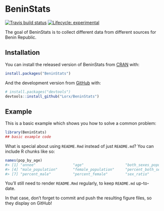 
<!-- README.md is generated from README.Rmd. Please edit that file -->

# BeninStats

<!-- badges: start -->

[![Travis build
status](https://travis-ci.org/Lorx/BeninStats.svg?branch=master)](https://travis-ci.org/Lorx/BeninStats)
[![Lifecycle:
experimental](https://img.shields.io/badge/lifecycle-experimental-orange.svg)](https://www.tidyverse.org/lifecycle/#experimental)
<!-- badges: end -->

The goal of BeninStats is to collect different data from different
sources for Benin Republic.

## Installation

You can install the released version of BeninStats from
[CRAN](https://CRAN.R-project.org) with:

``` r
install.packages("BeninStats")
```

And the development version from [GitHub](https://github.com/) with:

``` r
# install.packages("devtools")
devtools::install_github("Lorx/BeninStats")
```

## Example

This is a basic example which shows you how to solve a common problem:

``` r
library(BeninStats)
## basic example code
```

What is special about using `README.Rmd` instead of just `README.md`?
You can include R chunks like so:

``` r
names(pop_by_age)
#> [1] "annee"                 "age"                   "both_sexes_population"
#> [4] "male_population"       "female_population"     "percent_both_sexes"   
#> [7] "percent_male"          "percent_female"        "sex_ratio"
```

You’ll still need to render `README.Rmd` regularly, to keep `README.md`
up-to-date.

In that case, don’t forget to commit and push the resulting figure
files, so they display on GitHub\!
